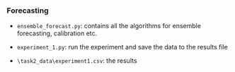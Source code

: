 ### Forecasting

- `ensemble_forecast.py`: contains all the algorithms for ensemble forecasting, calibration etc.
- `experiment_1.py`: run the experiment and save the data to the results file

- `\task2_data\experiment1.csv`: the results